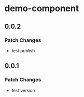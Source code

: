 # demo-component

## 0.0.2

### Patch Changes

- test publish

## 0.0.1

### Patch Changes

- test version
